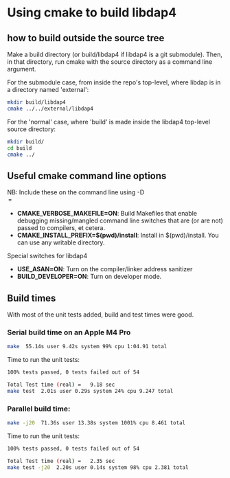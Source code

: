 # Using cmake to build libdap4

## how to build outside the source tree

Make a build directory (or build/libdap4 if libdap4 is a git submodule).
Then, in that directory, run cmake with the source directory as a command line
argument.

For the submodule case, from inside the repo's top-level, where libdap is in
a directory named 'external':

```bash
mkdir build/libdap4
cmake ../../external/libdap4
```

For the 'normal' case, where 'build' is made inside the libdap4 top-level
source directory:

```bash
mkdir build/
cd build
cmake ../
```

## Useful cmake command line options

NB: Include these on the command line using -D<option>=<value>

- **CMAKE_VERBOSE_MAKEFILE=ON**: Build Makefiles that enable debugging missing/mangled
  command line switches that are (or are not) passed to compilers, et cetera.
- **CMAKE_INSTALL_PREFIX=\$(pwd)/install**: Install in \$(pwd)/install. You can use
  any writable directory.

Special switches for libdap4

- **USE_ASAN=ON**: Turn on the compiler/linker address sanitizer
- **BUILD_DEVELOPER=ON**: Turn on developer mode.

## Build times

With most of the unit tests added, build and test times were good.

### Serial build time on an Apple M4 Pro

```bash
make  55.14s user 9.42s system 99% cpu 1:04.91 total
```

Time to run the unit tests:

```bash
100% tests passed, 0 tests failed out of 54

Total Test time (real) =   9.18 sec
make test  2.01s user 0.29s system 24% cpu 9.247 total
```

### Parallel build time:

```bash
make -j20  71.36s user 13.38s system 1001% cpu 8.461 total
```

Time to run the unit tests:

```bash
100% tests passed, 0 tests failed out of 54

Total Test time (real) =   2.35 sec
make test -j20  2.20s user 0.14s system 98% cpu 2.381 total
```

